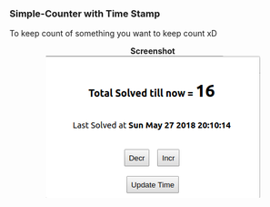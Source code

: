 ### Simple-Counter with Time Stamp

To keep count of something you want to keep count xD

<p align="center">
   <b>Screenshot</b><br>
   <img src="https://github.com/deep529/love-extensions/blob/master/simple-counter/screenshot.png">
</p>
